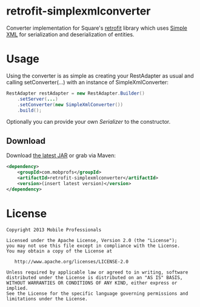 retrofit-simplexmlconverter
===========================

Converter implementation for Square's [retrofit][1] library which uses [Simple XML][2]
for serialization and deserialization of entities.


Usage
=======

Using the converter is as simple as creating your RestAdapter as usual and calling setConverter(...) with an instance of SimpleXmlConverter:

```java
RestAdapter restAdapter = new RestAdapter.Builder()
    .setServer(...)
    .setConverter(new SimpleXmlConverter())
    .build();
```

Optionally you can provide your own *Serializer* to the constructor.





Download
--------

Download [the latest JAR][3] or grab via Maven:

```xml
<dependency>
    <groupId>com.mobprofs</groupId>
    <artifactId>retrofit-simplexmlconverter</artifactId>
    <version>(insert latest version)</version>
</dependency>
```




License
=======

    Copyright 2013 Mobile Professionals

    Licensed under the Apache License, Version 2.0 (the "License");
    you may not use this file except in compliance with the License.
    You may obtain a copy of the License at

       http://www.apache.org/licenses/LICENSE-2.0

    Unless required by applicable law or agreed to in writing, software
    distributed under the License is distributed on an "AS IS" BASIS,
    WITHOUT WARRANTIES OR CONDITIONS OF ANY KIND, either express or implied.
    See the License for the specific language governing permissions and
    limitations under the License.


 [1]: http://square.github.io/retrofit/
 [2]: http://simple.sourceforge.net/
 [3]: http://repository.sonatype.org/service/local/artifact/maven/redirect?r=central-proxy&g=com.mobprofs&a=retrofit-simplexmlconverter&v=LATEST